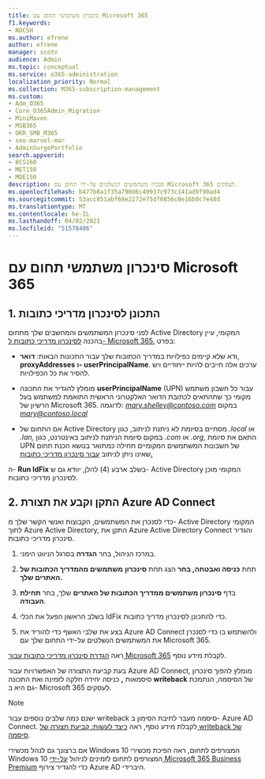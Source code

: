 ```yaml
---
title: סינכרון משתמשי תחום עם Microsoft 365
f1.keywords:
- NOCSH
ms.author: efrene
author: efrene
manager: scotv
audience: Admin
ms.topic: conceptual
ms.service: o365-administration
localization_priority: Normal
ms.collection: M365-subscription-management
ms.custom:
- Adm_O365
- Core_O365Admin_Migration
- MiniMaven
- MSB365
- OKR_SMB_M365
- seo-marvel-mar
- AdminSurgePortfolio
search.appverid:
- BCS160
- MET150
- MOE150
description: סנכרן משתמשים הנשלטים על-ידי תחום עם Microsoft 365 לעסקים.
ms.openlocfilehash: b477b8a1f35a790d6c49937c973c141ad9f90ad4
ms.sourcegitcommit: 53acc851abf68e2272e75df0856c0e16b0c7e48d
ms.translationtype: MT
ms.contentlocale: he-IL
ms.lasthandoff: 04/02/2021
ms.locfileid: "51578406"
---
```

# <a name="synchronize-domain-users-to-microsoft-365"></a>סינכרון משתמשי תחום עם Microsoft 365

## <a name="1-prepare-for-directory-synchronization"></a>1. התכונן לסינכרון מדריכי כתובות 

לפני סינכרון המשתמשים והמחשבים שלך מתחום Active Directory המקומי, עיין בהכנה [לסינכרון מדריכי כתובות ל- Microsoft 365.](../enterprise/prepare-for-directory-synchronization.md) בפרט:

   - ודא שלא קיימים כפילויות במדריך הכתובות שלך עבור התכונות הבאות: **דואר**, **proxyAddresses** **ו- userPrincipalName**. ערכים אלה חייבים להיות ייחודיים ויש להסיר את כל הכפילויות.
   
   - מומלץ להגדיר את התכונה **userPrincipalName** (UPN) עבור כל חשבון משתמש מקומי כך שתהתאים לכתובת הדואר האלקטרוני הראשית התואמת למשתמש בעל הרשיון של Microsoft 365. לדוגמה: *mary.shelley@contoso.com* במקום *mary@contoso.local*
   
   - אם התחום של Active Directory מסתיים בסיומת לא ניתנת לניתוב, כגון *.local* או *.lan,* במקום סיומת הניתנת לניתוב באינטרנט, כגון *.com* או *.org,* התאם את סיומת UPN של חשבונות המשתמשים המקומיים תחילה כמתואר בנושא הכנת תחום שאינו ניתן לניתוב [עבור סינכרון מדריכי כתובות.](../enterprise/prepare-a-non-routable-domain-for-directory-synchronization.md) 

ה- **Run IdFix** בשלב ארבע (4) להלן, יוודא גם ש- Active Directory המקומי מוכן לסינכרון מדריכי כתובות.

## <a name="2-install-and-configure-azure-ad-connect"></a>2. התקן וקבע את תצורת Azure AD Connect

כדי לסנכרן את המשתמשים, הקבוצות ואנשי הקשר שלך מ- Active Directory המקומי לתוך Azure Active Directory, התקן את Azure Active Directory Connect והגדיר סינכרון מדריכי כתובות. 

 1. במרכז [](https://go.microsoft.com/fwlink/p/?linkid=2024339)הניהול, בחר **הגדרה** בסרגל הניווט הימני.

 2. תחת **כניסה ואבטחה, בחר** הצג תחת **סינכרון** **משתמשים מהמדריך הכתובות של האתרים שלך.**

 3. בדף **סינכרון משתמשים ממדריך הכתובות של האתרים** שלך, בחר **תחילת העבודה**.

 4. בשלב הראשון הפעל את הכלי IdFix כדי להתכונן לסינכרון מדריך כתובות.

 5. בצע את שלבי האשף כדי להוריד את Azure AD Connect ולהשתמש בו כדי לסנכרן את המשתמשים הנשלטים על-ידי התחום שלך עם Microsoft 365.


ראה [הגדרת סינכרון מדריכי כתובות עבור Microsoft 365](../enterprise/set-up-directory-synchronization.md) לקבלת מידע נוסף.

בעת קביעת התצורה של האפשרויות עבור Azure AD Connect, מומלץ להפוך סינכרון סיסמאות **,** כניסה יחידה חלקה לזמינה ואת התכונה **writeback** של הסיסמה, הנתמכת גם היא ב- Microsoft 365 לעסקים. 

> [!NOTE]
> ישנם כמה שלבים נוספים עבור writeback סיסמה מעבר לתיבת הסימון ב- Azure AD Connect. לקבלת מידע נוסף, ראה [כיצד לעשות: קביעת תצורה של writeback של סיסמה](/azure/active-directory/authentication/howto-sspr-writeback). 

אם ברצונך גם לנהל מכשירי Windows 10 המצורפים לתחום, ראה הפיכת מכשירי Windows 10 המצורפים לתחום לזמינים לניהול [על-ידי Microsoft 365 Business Premium](manage-windows-devices.md) כדי להגדיר צירוף Azure AD היברידי.